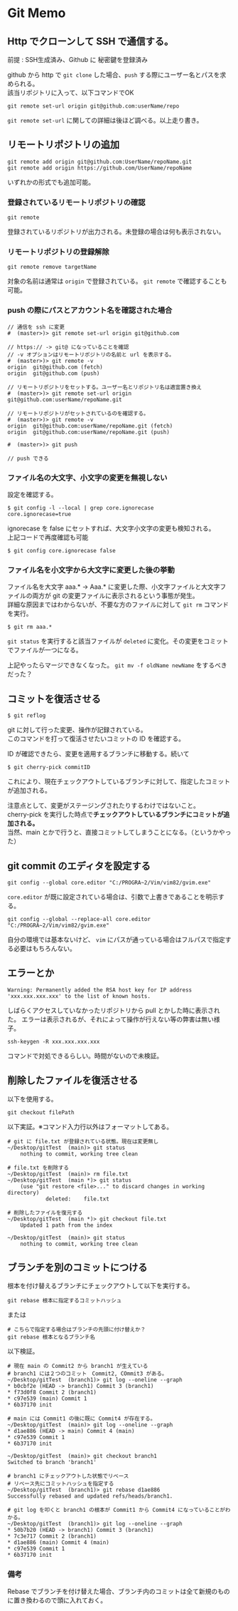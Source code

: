 # Git Memo

## Http でクローンして SSH で通信する。

前提 : SSH生成済み、Github に 秘密鍵を登録済み

github から http で `git clone` した場合、`push` する際にユーザー名とパスを求められる。  
該当リポジトリに入って、以下コマンドでOK

 	git remote set-url origin git@github.com:userName/repo

`git remote set-url` に関しての詳細は後ほど調べる。以上走り書き。

## リモートリポジトリの追加

	git remote add origin git@github.com:UserName/repoName.git
	git remote add origin https://github.com/UserName/repoName
	
いずれかの形式でも追加可能。

### 登録されているリモートリポジトリの確認

	git remote
	
登録されているリポジトリが出力される。未登録の場合は何も表示されない。

### リモートリポジトリの登録解除

	git remote remove targetName

対象の名前は通常は `origin` で登録されている。 `git remote` で確認することも可能。	


### push の際にパスとアカウント名を確認された場合

	// 通信を ssh に変更
	#  (master>)> git remote set-url origin git@github.com

	// https:// -> git@ になっていることを確認
	// -v オプションはリモートリポジトリの名前と url を表示する。
	#  (master>)> git remote -v
	origin  git@github.com (fetch)
	origin  git@github.com (push)

	// リモートリポジトリをセットする。ユーザー名とリポジトリ名は適宜置き換え
	#  (master>)> git remote set-url origin git@github.com:userName/repoName.git

	// リモートリポジトリがセットされているのを確認する。
	#  (master>)> git remote -v
	origin  git@github.com:userName/repoName.git (fetch)
	origin  git@github.com:userName/repoName.git (push)

	#  (master>)> git push

	// push できる
	
### ファイル名の大文字、小文字の変更を無視しない

設定を確認する。

	$ git config -l --local | grep core.ignorecase
	core.ignorecase=true
	
ignorecase を false にセットすれば、大文字小文字の変更も検知される。  
上記コードで再度確認も可能

	$ git config core.ignorecase false
	
### ファイル名を小文字から大文字に変更した後の挙動

ファイル名を大文字 aaa.* -> Aaa.* に変更した際、小文字ファイルと大文字ファイルの両方が git の変更ファイルに表示されるという事態が発生。  
詳細な原因まではわからないが、不要な方のファイルに対して `git rm` コマンドを実行。

	$ git rm aaa.* 

`git status` を実行すると該当ファイルが `deleted` に変化。その変更をコミットでファイルが一つになる。

上記やったらマージできなくなった。 `git mv -f oldName newName` をするべきだった？

## コミットを復活させる

	$ git reflog

git に対して行った変更、操作が記録されている。   
このコマンドを打って復活させたいコミットの ID を確認する。

ID が確認できたら、変更を適用するブランチに移動する。続いて

	$ git cherry-pick commitID

これにより、現在チェックアウトしているブランチに対して、指定したコミットが追加される。

注意点として、変更がステージングされたりするわけではないこと。  
cherry-pick を実行した時点で**チェックアウトしているブランチにコミットが追加される。**  
当然、main とかで行うと、直接コミットしてしまうことになる。（というかやった）

## git commit のエディタを設定する

`git config --global core.editor "C:/PROGRA~2/Vim/vim82/gvim.exe"`

`core.editor` が既に設定されている場合は、引数で上書きであることを明示する。

`git config --global --replace-all core.editor "C:/PROGRA~2/Vim/vim82/gvim.exe"`

自分の環境では基本ないけど、 `vim` にパスが通っている場合はフルパスで指定する必要はもちろんない。

## エラーとか

	Warning: Permanently added the RSA host key for IP address 'xxx.xxx.xxx.xxx' to the list of known hosts.

しばらくアクセスしていなかったリポジトリから pull とかした時に表示された。
エラーは表示されるが、それによって操作が行えない等の弊害は無い様子。

	ssh-keygen -R xxx.xxx.xxx.xxx

コマンドで対処できるらしい。時間がないので未検証。

## 削除したファイルを復活させる

以下を使用する。

	git checkout filePath

以下実証。※コマンド入力行以外はフォーマットしてある。

	# git に file.txt が登録されている状態。現在は変更無し
	~/Desktop/gitTest  (main)> git status
		nothing to commit, working tree clean

	# file.txt を削除する
	~/Desktop/gitTest  (main)> rm file.txt
	~/Desktop/gitTest  (main *)> git status
		(use "git restore <file>..." to discard changes in working directory)
				deleted:    file.txt

	# 削除したファイルを復元する
	~/Desktop/gitTest  (main *)> git checkout file.txt
		Updated 1 path from the index

	~/Desktop/gitTest  (main)> git status
		nothing to commit, working tree clean

## ブランチを別のコミットにつける

根本を付け替えるブランチにチェックアウトして以下を実行する。

	git rebase 根本に指定するコミットハッシュ

または

	# こちらで指定する場合はブランチの先頭に付け替えか？
	git rebase 根本となるブランチ名

以下検証。

	# 現在 main の Commit2 から branch1 が生えている
	# branch1 には２つのコミット　Commit2, COmmit3 がある。
	~/Desktop/gitTest  (branch1)> git log --oneline --graph
	* b0cbf2e (HEAD -> branch1) Commit 3 (branch1)
	* f73d0f8 Commit 2 (branch1)
	* c97e539 (main) Commit 1
	* 6b37170 init

	# main には Commit1 の後に既に Commit4 が存在する。
	~/Desktop/gitTest  (main)> git log --oneline --graph
	* d1ae886 (HEAD -> main) Commit 4 (main)
	* c97e539 Commit 1
	* 6b37170 init

	~/Desktop/gitTest  (main)> git checkout branch1
	Switched to branch 'branch1'

	# branch1 にチェックアウトした状態でリベース
	# リベース先にコミットハッシュを指定する
	~/Desktop/gitTest  (branch1)> git rebase d1ae886
	Successfully rebased and updated refs/heads/branch1.

	# git log を叩くと branch1 の根本が Commit1 から Commit4 になっていることがわかる。
	~/Desktop/gitTest  (branch1)> git log --oneline --graph
	* 50b7b20 (HEAD -> branch1) Commit 3 (branch1)
	* 7c3e717 Commit 2 (branch1)
	* d1ae886 (main) Commit 4 (main)
	* c97e539 Commit 1
	* 6b37170 init

### 備考

Rebase でブランチを付け替えた場合、ブランチ内のコミットは全て新規のものに置き換わるので頭に入れておく。
